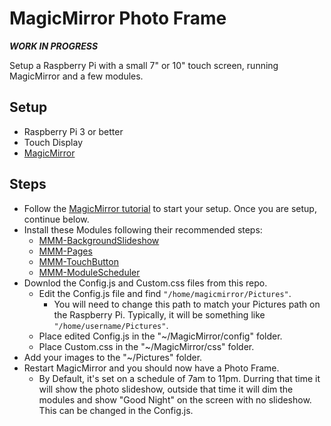 # MagicMirror Photo Frame

***WORK IN PROGRESS***

Setup a Raspberry Pi with a small 7" or 10" touch screen, running MagicMirror and a few modules.

## Setup
- Raspberry Pi 3 or better
- Touch Display
- [MagicMirror](https://github.com/MagicMirrorOrg/MagicMirror)

## Steps
- Follow the [MagicMirror tutorial](https://docs.magicmirror.builders) to start your setup. Once you are setup, continue below.
- Install these Modules following their recommended steps:
  - [MMM-BackgroundSlideshow](https://github.com/darickc/MMM-BackgroundSlideshow)
  - [MMM-Pages](https://github.com/edward-shen/MMM-pages)
  - [MMM-TouchButton](https://github.com/Tom-Hirschberger/MMM-TouchButton)
  - [MMM-ModuleScheduler](https://github.com/ianperrin/MMM-ModuleScheduler)
- Downlod the Config.js and Custom.css files from this repo.
  - Edit the Config.js file and find ```"/home/magicmirror/Pictures"```.
    - You will need to change this path to match your Pictures path on the Raspberry Pi. Typically, it will be something like ```"/home/username/Pictures"```.
  - Place edited Config.js in the "~/MagicMirror/config" folder.
  - Place Custom.css in the "~/MagicMirror/css" folder.
- Add your images to the "~/Pictures" folder.
- Restart MagicMirror and you should now have a Photo Frame.
  - By Default, it's set on a schedule of 7am to 11pm. Durring that time it will show the photo slideshow, outside that time it will dim the modules and show "Good Night" on the screen with no slideshow. This can be changed in the Config.js.
